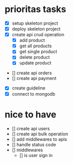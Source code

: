 # prioritas tasks

- [x] setup skeleton project
- [x] deploy skeleton project
- [x] create api crud operation
  - [x] add product
  - [x] get all products
  - [x] get single product
  - [x] delete product
  - [x] update product
- [] create api orders
- [] create api payment
- [x] create guideline
- [x] connect to mongodb

# nice to have
- [] create api users
- [] create api bulk operation
- [] add middlewares to apis
- [] handle status code
- [] middlewares
  - [] is user sign in

